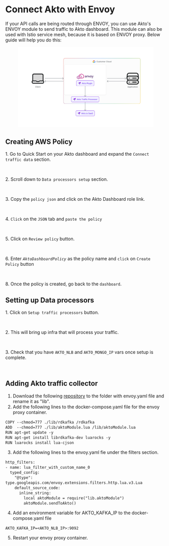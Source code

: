 # Connect Akto with Envoy

If your API calls are being routed through ENVOY, you can use Akto's ENVOY module to send traffic to Akto dashboard. This module can also be used with Istio service mesh, because it is based on ENVOY proxy. Below guide will help you do this:

<figure><img src="../../.gitbook/assets/image (3).png" alt=""><figcaption></figcaption></figure>

## Creating AWS Policy

1\. Go to Quick Start on your Akto dashboard and expand the `Connect traffic data` section.

<figure><img src="https://user-images.githubusercontent.com/91221068/236832212-603647ca-fceb-46fc-baf7-150c2e6b7ec0.png" alt=""><figcaption></figcaption></figure>

2\. Scroll down to `Data processors setup` section.

<figure><img src="https://user-images.githubusercontent.com/91221068/237100095-67164c73-2a0b-4505-8268-c932df4a1d27.png" alt=""><figcaption></figcaption></figure>

3\. Copy the `policy json` and click on the Akto Dashboard role link.

<figure><img src="https://user-images.githubusercontent.com/91221068/237100542-c3df31bc-9f7d-4be0-a626-038a31d33ce8.png" alt=""><figcaption></figcaption></figure>

4\. `Click` on the `JSON` tab and `paste the policy`

<figure><img src="https://user-images.githubusercontent.com/91221068/236832279-70340e39-3ccb-4118-9ee9-039711c7e22d.png" alt=""><figcaption></figcaption></figure>

5\. Click on `Review policy` button.

<figure><img src="https://user-images.githubusercontent.com/91221068/236832289-afe2931b-c11a-44b8-a946-79cf0e106dfa.png" alt=""><figcaption></figcaption></figure>

6\. Enter _`AktoDashboardPolicy`_ as the policy name and `click` on `Create Policy` button

<figure><img src="https://user-images.githubusercontent.com/91221068/236832299-996d635d-5c0d-43d3-8ee3-eb53f7de952d.png" alt=""><figcaption></figcaption></figure>

8\. Once the policy is created, go back to the `dashboard`.

## Setting up Data processors

1\. Click on `Setup traffic processors` button.

<figure><img src="https://github.com/akto-api-security/Documentation/assets/91221068/c3e08f08-ec81-4c47-b3b0-fbc1eacc4fe0" alt=""><figcaption></figcaption></figure>

2\. This will bring up infra that will process your traffic.&#x20;

<figure><img src="https://github.com/akto-api-security/Documentation/assets/91221068/7d7d437d-1370-4628-aa10-908b33b907b0" alt=""><figcaption></figcaption></figure>

3\. Check that you have `AKTO_NLB` and `AKTO_MONGO_IP` vars once setup is complete.&#x20;

<figure><img src="https://github.com/akto-api-security/Documentation/assets/91221068/7c79c400-7a0a-4421-96ed-fbb063e025f5" alt=""><figcaption></figcaption></figure>

## Adding Akto traffic collector

1. Download the following [repository](https://github.com/akto-api-security/envoy-module) to the folder with envoy.yaml file and rename it as "lib".
2. Add the following lines to the docker-compose.yaml file for the envoy proxy container.

```
COPY --chmod=777 ./lib/rdkafka /rdkafka
ADD  --chmod=777 ./lib/aktoModule.lua /lib/aktoModule.lua
RUN apt-get update -y
RUN apt-get install librdkafka-dev luarocks -y
RUN luarocks install lua-cjson
```

3. Add the following lines to the envoy.yaml fie under the filters section.

```
http_filters:
- name: lua_filter_with_custom_name_0
  typed_config:
    "@type": type.googleapis.com/envoy.extensions.filters.http.lua.v3.Lua
    default_source_code:
      inline_string:
        local aktoModule = require("lib.aktoModule")
        aktoModule.sendToAkto()
```

4. Add an environment variable for AKTO\_KAFKA\_IP to the docker-compose.yaml file

```
AKTO_KAFKA_IP=<AKTO_NLB_IP>:9092
```

5. Restart your envoy proxy container.

